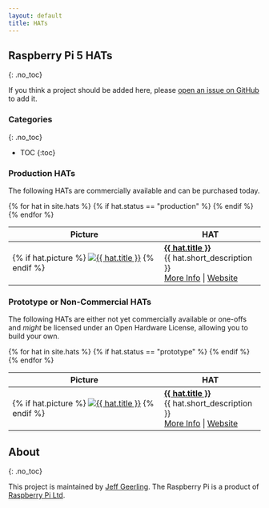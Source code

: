 ```yaml
---
layout: default
title: HATs
---
```

## Raspberry Pi 5 HATs
{: .no_toc}

If you think a project should be added here, please [open an issue on GitHub](https://github.com/geerlingguy/raspberry-pi-pcie-devices/issues) to add it.

### Categories
{: .no_toc}

- TOC
{:toc}

### Production HATs

The following HATs are commercially available and can be purchased today.

<table class="hat_table">
  <thead>
    <tr>
      <th>Picture</th>
      <th>HAT</th>
    </tr>
  </thead>
  <tbody>
{% for hat in site.hats %}
  {% if hat.status == "production" %}
    <tr>
      <td class="hat_picture_td">
        {% if hat.picture %}
          <a href="{{ hat.url }}"><img class="hat_table_picture" src="{{ hat.picture | image_thumbnail }}" alt="{{ hat.title }}"></a>
        {% endif %}
      </td>
      <td>
        <a href="{{ hat.url }}"><strong>{{ hat.title }}</strong></a><br>
        {{ hat.short_description }}
        <div class="links">
          <a href="{{ hat.url }}">More Info</a> | <a href="{{ hat.link }}">Website</a>
        </div>
      </td>
    </tr>
  {% endif %}
{% endfor %}
  </tbody>
</table>

### Prototype or Non-Commercial HATs

The following HATs are either not yet commercially available or one-offs and _might_ be licensed under an Open Hardware License, allowing you to build your own.

<table class="hat_table">
  <thead>
    <tr>
      <th>Picture</th>
      <th>HAT</th>
    </tr>
  </thead>
  <tbody>
{% for hat in site.hats %}
  {% if hat.status == "prototype" %}
    <tr>
      <td class="hat_picture_td">
        {% if hat.picture %}
          <a href="{{ hat.url }}"><img class="hat_table_picture" src="{{ hat.picture | image_thumbnail }}" alt="{{ hat.title }}"></a>
        {% endif %}
      </td>
      <td>
        <a href="{{ hat.url }}"><strong>{{ hat.title }}</strong></a><br>
        {{ hat.short_description }}<br>
        <div class="links">
          <a href="{{ hat.url }}">More Info</a> | <a href="{{ hat.link }}">Website</a>
        </div>
      </td>
    </tr>
  {% endif %}
{% endfor %}
  </tbody>
</table>

## About
{: .no_toc}

This project is maintained by [Jeff Geerling](https://www.jeffgeerling.com). The Raspberry Pi is a product of [Raspberry Pi Ltd](https://www.raspberrypi.com/about/).

